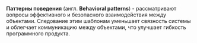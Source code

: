 **Паттерны поведения** (англ. **Behavioral patterns**) - рассматривают вопросы эффективного
и безопасного взаимодействия между объектами. Следование этим шаблонам уменьшает связность системы
и облегчает коммуникацию между объектами, что улучшает гибкость программного продукта.
